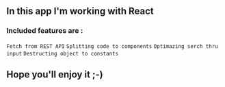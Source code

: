 ## In this app I'm working with React 
### Included features are : 
`Fetch from REST API`
`Splitting code to components`
`Optimazing serch thru input`
`Destructing object to constants`

## Hope you'll enjoy it ;-)
